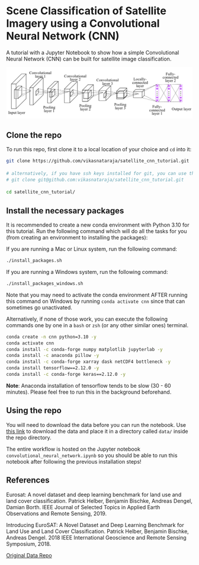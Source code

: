 # Scene Classification of Satellite Imagery using a Convolutional Neural Network (CNN)

A tutorial with a Jupyter Notebook to show how a simple Convolutional Neural Network (CNN) can be built for satellite image classification.

![CNN Architecture](assets/cnn_architecture.png)

## Clone the repo

To run this repo, first clone it to a local location of your choice and `cd` into it:

```sh
git clone https://github.com/vikasnataraja/satellite_cnn_tutorial.git

# alternatively, if you have ssh keys installed for git, you can use this instead
# git clone git@github.com:vikasnataraja/satellite_cnn_tutorial.git

cd satellite_cnn_tutorial/
```

## Install the necessary packages

It is recommended to create a new conda environment with Python 3.10 for this tutorial. Run the following command which will do all the tasks for you (from creating an environment to installing the packages):

If you are running a Mac or Linux system, run the following command:

```sh
./install_packages.sh
```

If you are running a Windows system, run the following command:

```sh
./install_packages_windows.sh
```

Note that you may need to activate the conda environment AFTER running this command on Windows by running `conda activate cnn` since that can sometimes go unactivated.

Alternatively, if none of those work, you can execute the following commands one by one in a `bash` or `zsh` (or any other similar ones) terminal.

```sh
conda create -n cnn python=3.10 -y
conda activate cnn
conda install -c conda-forge numpy matplotlib jupyterlab -y
conda install -c anaconda pillow -y
conda install -c conda-forge xarray dask netCDF4 bottleneck -y
conda install tensorflow==2.12.0 -y
conda install -c conda-forge keras==2.12.0 -y
```

**Note**: Anaconda installation of tensorflow tends to be slow (30 - 60 minutes). Please feel free to run this in the background beforehand.

## Using the repo

You will need to download the data before you can run the notebook. Use [this link](https://o365coloradoedu-my.sharepoint.com/:f:/g/personal/viha4393_colorado_edu/Ei4dXjHk72VJn0f0LhhS2i8B2Tfnu72M8iu7t55WNRHROQ?e=Qfcbqv) to download the data and place it in a directory called `data/` inside the repo directory.

The entire workflow is hosted on the Jupyter notebook `convolutional_neural_network.ipynb` so you should be able to run this notebook after following the previous installation steps!

## References

Eurosat: A novel dataset and deep learning benchmark for land use and land cover classification. Patrick Helber, Benjamin Bischke, Andreas Dengel, Damian Borth. IEEE Journal of Selected Topics in Applied Earth Observations and Remote Sensing, 2019.

Introducing EuroSAT: A Novel Dataset and Deep Learning Benchmark for Land Use and Land Cover Classification. Patrick Helber, Benjamin Bischke, Andreas Dengel. 2018 IEEE International Geoscience and Remote Sensing Symposium, 2018.

[Original Data Repo](https://github.com/phelber/eurosat)
